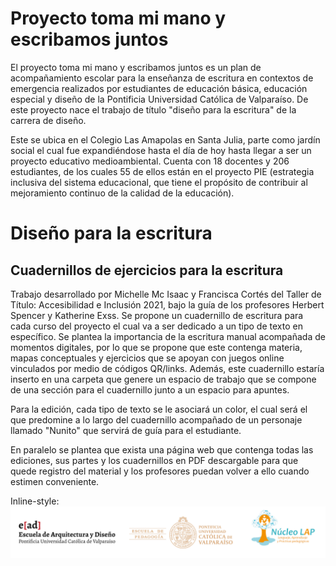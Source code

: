 # Proyecto toma mi mano y escribamos juntos

El proyecto toma mi mano y escribamos juntos es un plan de acompañamiento escolar para la enseñanza de escritura en contextos de emergencia realizados por estudiantes de educación básica, educación especial y diseño de la Pontificia Universidad Católica de Valparaíso. De este proyecto nace el trabajo de título "diseño para la escritura" de la carrera de diseño.

Este se ubica en el Colegio Las Amapolas en Santa Julia, parte como jardín social el cual fue expandiéndose hasta el día de hoy hasta llegar a ser un proyecto educativo medioambiental. Cuenta con 18 docentes y 206 estudiantes, de los cuales 55 de ellos están en el proyecto PIE (estrategia inclusiva del sistema educacional, que tiene el propósito de contribuir al mejoramiento continuo de la calidad de la educación).


# Diseño para la escritura
## Cuadernillos de ejercicios para la escritura

Trabajo desarrollado por Michelle Mc Isaac y Francisca Cortés del Taller de Título: Accesibilidad e Inclusión 2021, bajo la guía de los profesores Herbert Spencer y Katherine Exss. Se propone un cuadernillo de escritura para cada curso del proyecto el cual va a ser dedicado a un tipo de texto en específico.  Se plantea la importancia de la escritura manual acompañada de momentos digitales, por lo que se propone  que este  contenga materia, mapas conceptuales y ejercicios  que se apoyan con juegos online vinculados por medio de códigos QR/links.  Además, este cuadernillo estaría inserto en una carpeta que genere un espacio de trabajo que se compone de una sección para el cuadernillo junto a  un espacio para apuntes. 

Para la edición, cada tipo de texto se le asociará un color, el cual será el que predomine a lo largo del cuadernillo acompañado de un personaje llamado "Nunito" que servirá de guía para el estudiante.

En paralelo se plantea que exista una página web que contenga todas las ediciones, sus partes y los cuadernillos en PDF descargable para que quede registro del material y los profesores puedan volver a ello cuando estimen conveniente. 

Inline-style: 
![alt text](https://github.com/investigacionescritura/Cuadernillos/blob/main/img/logospucv.png "logospucv.png")
